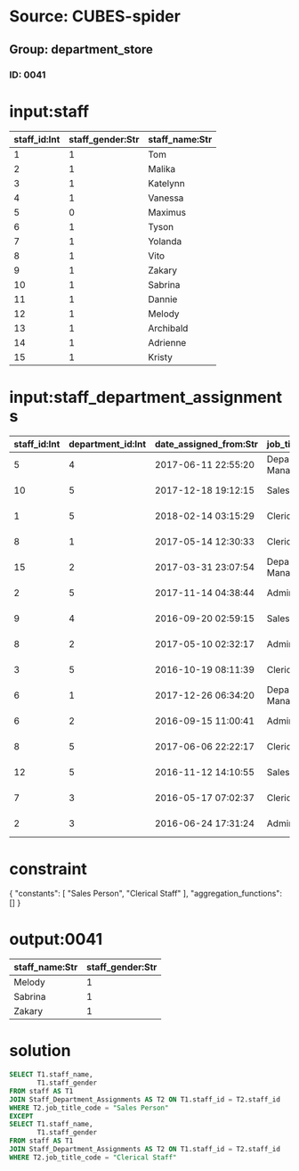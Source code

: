 # Source: CUBES-spider
## Group: department_store
### ID: 0041

# input:staff

| staff_id:Int | staff_gender:Str | staff_name:Str |
|---|---|---|
| 1 | 1 | Tom |
| 2 | 1 | Malika |
| 3 | 1 | Katelynn |
| 4 | 1 | Vanessa |
| 5 | 0 | Maximus |
| 6 | 1 | Tyson |
| 7 | 1 | Yolanda |
| 8 | 1 | Vito |
| 9 | 1 | Zakary |
| 10 | 1 | Sabrina |
| 11 | 1 | Dannie |
| 12 | 1 | Melody |
| 13 | 1 | Archibald |
| 14 | 1 | Adrienne |
| 15 | 1 | Kristy |

# input:staff_department_assignments

| staff_id:Int | department_id:Int | date_assigned_from:Str | job_title_code:Str | date_assigned_to:Str |
|---|---|---|---|---|
| 5 | 4 | 2017-06-11 22:55:20 | Department Manager | 2018-03-23 21:59:11 |
| 10 | 5 | 2017-12-18 19:12:15 | Sales Person | 2018-03-23 20:25:24 |
| 1 | 5 | 2018-02-14 03:15:29 | Clerical Staff | 2018-03-24 19:57:56 |
| 8 | 1 | 2017-05-14 12:30:33 | Clerical Staff | 2018-03-25 03:15:31 |
| 15 | 2 | 2017-03-31 23:07:54 | Department Manager | 2018-03-24 09:11:14 |
| 2 | 5 | 2017-11-14 04:38:44 | Administration | 2018-03-24 07:04:28 |
| 9 | 4 | 2016-09-20 02:59:15 | Sales Person | 2018-03-24 20:13:13 |
| 8 | 2 | 2017-05-10 02:32:17 | Administration | 2018-03-24 02:36:57 |
| 3 | 5 | 2016-10-19 08:11:39 | Clerical Staff | 2018-03-25 15:34:31 |
| 6 | 1 | 2017-12-26 06:34:20 | Department Manager | 2018-03-25 09:53:37 |
| 6 | 2 | 2016-09-15 11:00:41 | Administration | 2018-03-25 02:29:08 |
| 8 | 5 | 2017-06-06 22:22:17 | Clerical Staff | 2018-03-24 13:02:22 |
| 12 | 5 | 2016-11-12 14:10:55 | Sales Person | 2018-03-25 02:59:19 |
| 7 | 3 | 2016-05-17 07:02:37 | Clerical Staff | 2018-03-24 10:45:21 |
| 2 | 3 | 2016-06-24 17:31:24 | Administration | 2018-03-25 13:32:57 |

# constraint

{
  "constants": [
    "Sales Person",
    "Clerical Staff"
  ],
  "aggregation_functions": []
}

# output:0041

| staff_name:Str | staff_gender:Str |
|---|---|
| Melody | 1 |
| Sabrina | 1 |
| Zakary | 1 |

# solution

```sql
SELECT T1.staff_name,
       T1.staff_gender
FROM staff AS T1
JOIN Staff_Department_Assignments AS T2 ON T1.staff_id = T2.staff_id
WHERE T2.job_title_code = "Sales Person"
EXCEPT
SELECT T1.staff_name,
       T1.staff_gender
FROM staff AS T1
JOIN Staff_Department_Assignments AS T2 ON T1.staff_id = T2.staff_id
WHERE T2.job_title_code = "Clerical Staff"
```
